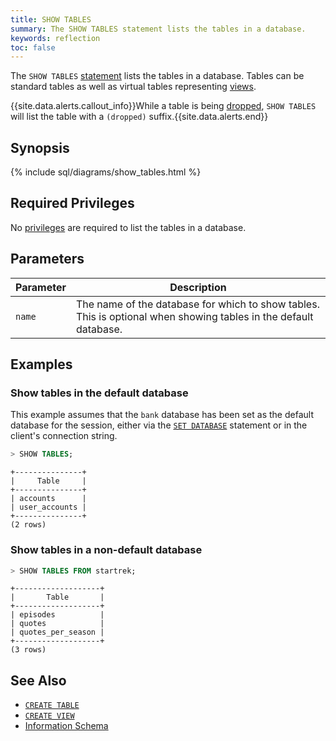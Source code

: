 ```yaml
---
title: SHOW TABLES
summary: The SHOW TABLES statement lists the tables in a database.
keywords: reflection
toc: false
---
```


The `SHOW TABLES` [statement](sql-statements.html) lists the tables in a database. Tables can be standard tables as well as virtual tables representing [views](views.html).

{{site.data.alerts.callout_info}}While a table is being <a href="drop-table.html">dropped</a>, <code>SHOW TABLES</code> will list the table with a <code>(dropped)</code> suffix.{{site.data.alerts.end}}

<div id="toc"></div>

## Synopsis

{% include sql/diagrams/show_tables.html %}

## Required Privileges

No [privileges](privileges.html) are required to list the tables in a database.

## Parameters

Parameter | Description
----------|------------
`name` | The name of the database for which to show tables. This is optional when showing tables in the default database.

## Examples

### Show tables in the default database

This example assumes that the `bank` database has been set as the default database for the session, either via the [`SET DATABASE`](set-database.html) statement or in the client's connection string.

~~~ sql
> SHOW TABLES;
~~~

~~~
+---------------+
|     Table     |
+---------------+
| accounts      |
| user_accounts |
+---------------+
(2 rows)
~~~

### Show tables in a non-default database 

~~~ sql
> SHOW TABLES FROM startrek;
~~~

~~~
+-------------------+
|       Table       |
+-------------------+
| episodes          |
| quotes            |
| quotes_per_season |
+-------------------+
(3 rows)
~~~

## See Also

- [`CREATE TABLE`](create-table.html)
- [`CREATE VIEW`](create-view.html)
- [Information Schema](information-schema.html)
